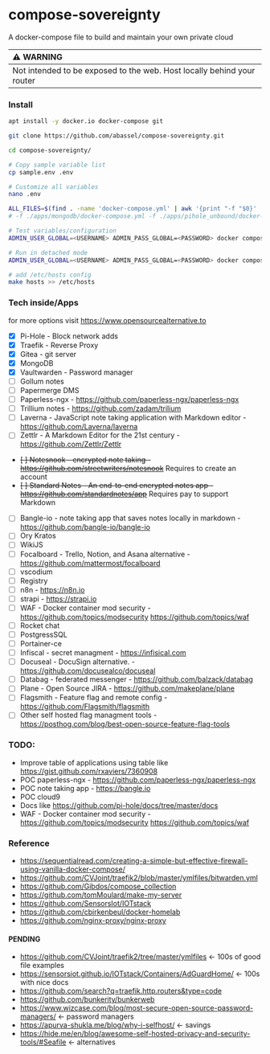 # compose-sovereignty
A docker-compose file to build and maintain your own private cloud

|⚠️ **WARNING**          |
|:---------------------------|
| Not intended to be exposed to the web. Host locally behind your router  |

### Install

```bash
apt install -y docker.io docker-compose git

git clone https://github.com/abassel/compose-sovereignty.git

cd compose-sovereignty/

# Copy sample variable list
cp sample.env .env

# Customize all variables
nano .env

ALL_FILES=$(find . -name 'docker-compose.yml' | awk '{print "-f "$0}' | tr "\n" " ")
# -f ./apps/mongodb/docker-compose.yml -f ./apps/pihole_unbound/docker-compose.yml

# Test variables/configuration
ADMIN_USER_GLOBAL=<USERNAME> ADMIN_PASS_GLOBAL=<PASSWORD> docker compose --env-file .env $(echo -n $ALL_FILES) config

# Run in detached mode
ADMIN_USER_GLOBAL=<USERNAME> ADMIN_PASS_GLOBAL=<PASSWORD> docker compose --env-file .env $(echo -n $ALL_FILES) up -d --build

# add /etc/hosts config
make hosts >> /etc/hosts

```

### Tech inside/Apps
for more options visit https://www.opensourcealternative.to
- [x] Pi-Hole - Block network adds
- [x] Traefik - Reverse Proxy
- [x] Gitea - git server
- [x] MongoDB
- [x] Vaultwarden - Password manager
- [ ] Gollum notes
- [ ] Papermerge DMS
- [ ] Paperless-ngx - https://github.com/paperless-ngx/paperless-ngx
- [ ] Trillium notes - https://github.com/zadam/trilium
- [ ] Laverna - JavaScript note taking application with Markdown editor - https://github.com/Laverna/laverna
- [ ] Zettlr - A Markdown Editor for the 21st century - https://github.com/Zettlr/Zettlr
- ~~[ ] Notesnook - encrypted note taking - https://github.com/streetwriters/notesnook~~ Requires to create an account
- ~~[ ] Standard Notes - An end-to-end encrypted notes app - https://github.com/standardnotes/app~~ Requires pay to support Markdown
- [ ] Bangle-io - note taking app that saves notes locally in markdown - https://github.com/bangle-io/bangle-io
- [ ] Ory Kratos
- [ ] WikiJS
- [ ] Focalboard - Trello, Notion, and Asana alternative - https://github.com/mattermost/focalboard
- [ ] vscodium
- [ ] Registry
- [ ] n8n - https://n8n.io
- [ ] strapi - https://strapi.io
- [ ] WAF - Docker container mod security - https://github.com/topics/modsecurity https://github.com/topics/waf
- [ ] Rocket chat
- [ ] PostgressSQL
- [ ] Portainer-ce
- [ ] Infiscal - secret managment - https://infisical.com
- [ ] Docuseal - DocuSign alternative. - https://github.com/docusealco/docuseal
- [ ] Databag - federated messenger - https://github.com/balzack/databag
- [ ] Plane - Open Source JIRA - https://github.com/makeplane/plane
- [ ] Flagsmith - Feature flag and remote config - https://github.com/Flagsmith/flagsmith
- [ ] Other self hosted flag managment tools - https://posthog.com/blog/best-open-source-feature-flag-tools

### TODO:
- Improve table of applications using table like https://gist.github.com/rxaviers/7360908
- POC paperless-ngx - https://github.com/paperless-ngx/paperless-ngx
- POC note taking app - https://bangle.io
- POC cloud9
- Docs like https://github.com/pi-hole/docs/tree/master/docs
- WAF - Docker container mod security - https://github.com/topics/modsecurity https://github.com/topics/waf


### Reference
- https://sequentialread.com/creating-a-simple-but-effective-firewall-using-vanilla-docker-compose/
- https://github.com/CVJoint/traefik2/blob/master/ymlfiles/bitwarden.yml
- https://github.com/Gibdos/compose_collection
- https://github.com/tomMoulard/make-my-server
- https://github.com/SensorsIot/IOTstack
- https://github.com/cbirkenbeul/docker-homelab 
- https://github.com/nginx-proxy/nginx-proxy

#### PENDING
- https://github.com/CVJoint/traefik2/tree/master/ymlfiles <- 100s of good file examples 
- https://sensorsiot.github.io/IOTstack/Containers/AdGuardHome/  <- 100s with nice docs  
- https://github.com/search?q=traefik.http.routers&type=code
- https://github.com/bunkerity/bunkerweb
- https://www.wizcase.com/blog/most-secure-open-source-password-managers/ <- password managers  
- https://apurva-shukla.me/blog/why-i-selfhost/  <- savings
- https://hide.me/en/blog/awesome-self-hosted-privacy-and-security-tools/#Seafile <- alternatives
